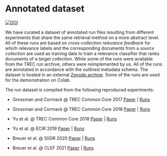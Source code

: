 # Annotated dataset

[![DOI](https://zenodo.org/badge/DOI/10.1234/zenodo.1234567.svg)]()

We have curated a dataset of annotated run files resulting from different experiments that share the same retrieval method on a more abstract level. All of these runs are based on *cross-collection relevance feedback* for which relevance labels and the corresponding documents from a *source collection* are used as training data to train a relevance classifier that ranks documents of a *target collection*. While some of the runs were available from the TREC run archive, others were reimplemented by us. All of the runs are annotated in accordance with the outlined metadata schema. The dataset is hosted in an external [Zenodo archive](). Some of the runs are used for the demonstration on Colab.

The run dataset is compiled from the following reproduced experiments:

- Grossman and Cormack @ TREC Common Core 2017 [Paper](https://trec.nist.gov/pubs/trec26/papers/MRG_UWaterloo-CC.pdf) | [Runs](https://trec.nist.gov/) 

- Grossman and Cormack @ TREC Common Core 2018 [Paper](https://trec.nist.gov/pubs/trec27/papers/MRG_UWaterloo-CC.pdf) | [Runs](https://trec.nist.gov/) 

- Yu et al. @ TREC Common Core 2018 [Paper](https://trec.nist.gov/pubs/trec27/papers/h2oloo-CC.pdf) | [Runs](https://github.com/castorini/Anserini/blob/master/docs/runbook-trec2018-h2oloo.md)

- Yu et al. @ ECIR 2019 [Paper](https://link.springer.com/chapter/10.1007/978-3-030-15712-8_26) | [Runs](https://github.com/castorini/anserini/blob/master/docs/runbook-ecir2019-ccrf.md)

- Breuer et al. @ SIGIR 2020 [Paper](https://dl.acm.org/doi/10.1145/3397271.3401036) | [Runs](https://zenodo.org/record/3856042) 

- Breuer et al. @ CLEF 2021 [Paper](https://link.springer.com/chapter/10.1007/978-3-030-85251-1_5) | [Runs](https://zenodo.org/record/4105885)